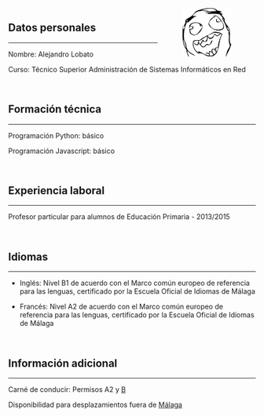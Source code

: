 <img src="images/rage.jpg" height="100px" width="100px" align="right" hspace="50" />

## Datos personales
***

Nombre: Alejandro Lobato

Curso: Técnico Superior Administración de Sistemas Informáticos en Red

<br>

## Formación técnica
***

Programación Python: básico

Programación Javascript: básico

<br>

## Experiencia laboral
***

Profesor particular para alumnos de Educación Primaria - 2013/2015

<br>

## Idiomas
***

+ Inglés: Nivel B1 de acuerdo con el Marco común europeo de referencia para las lenguas, certificado por la Escuela Oficial de Idiomas de Málaga

+ Francés: Nivel A2 de acuerdo con el Marco común europeo de referencia para las lenguas, certificado por la Escuela Oficial de Idiomas de Málaga

<br>

## Información adicional
***

Carné de conducir: Permisos A2 y [B](coche.md)

Disponibilidad para desplazamientos fuera de [Málaga](images/ciudad.md)
